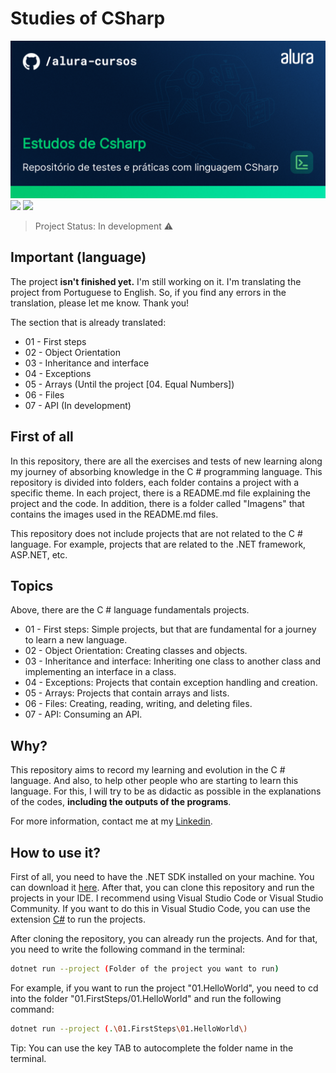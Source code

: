 # Studies of CSharp
<img src="/Imagens/thumbnail-Estudos-de-Csharp.png" alt="CSharp"/>
<img src="https://img.shields.io/badge/dotnet_version-7.0.305-green">
<img src="https://img.shields.io/badge/Language-English-red">

> Project Status: In development :warning:

## Important (language)
The project <b>isn't finished yet.</b> I'm still working on it. I'm translating the project from Portuguese to English. So, if you find any errors in the translation, please let me know. Thank you!

The section that is already translated:
- 01 - First steps
- 02 - Object Orientation
- 03 - Inheritance and interface
- 04 - Exceptions 
- 05 - Arrays (Until the project [04. Equal Numbers])
- 06 - Files
- 07 - API (In development)

## First of all
In this repository, there are all the exercises and tests of new learning along my journey of absorbing knowledge in the C # programming language. This repository is divided into folders, each folder contains a project with a specific theme. In each project, there is a README.md file explaining the project and the code. In addition, there is a folder called "Imagens" that contains the images used in the README.md files. 

This repository does not include projects that are not related to the C # language. For example, projects that are related to the .NET framework, ASP.NET, etc.

## Topics

Above, there are the C # language fundamentals projects. 

- 01 - First steps: Simple projects, but that are fundamental for a journey to learn a new language.
- 02 - Object Orientation: Creating classes and objects. 
- 03 - Inheritance and interface: Inheriting one class to another class and implementing an interface in a class.
- 04 - Exceptions: Projects that contain exception handling and creation.
- 05 - Arrays: Projects that contain arrays and lists.
- 06 - Files: Creating, reading, writing, and deleting files.
- 07 - API: Consuming an API.

## Why?

This repository aims to record my learning and evolution in the C # language. And also, to help other people who are starting to learn this language. For this, I will try to be as didactic as possible in the explanations of the codes, <b>including the outputs of the programs</b>. 

For more information, contact me at my <a href="https://www.linkedin.com/in/victor-martins-3565a4268/">Linkedin</a>.

## How to use it?

First of all, you need to have the .NET SDK installed on your machine. You can download it <a href="https://dotnet.microsoft.com/download/dotnet/5.0">here</a>. After that, you can clone this repository and run the projects in your IDE. I recommend using Visual Studio Code or Visual Studio Community.
If you want to do this in Visual Studio Code, you can use the extension <a href="https://marketplace.visualstudio.com/items?itemName=ms-dotnettools.csharp">C#</a> to run the projects.

After cloning the repository, you can already run the projects. And for that, you need to write the following command in the terminal:

```bash
dotnet run --project (Folder of the project you want to run)
```

For example, if you want to run the project "01.HelloWorld", you need to cd into the folder "01.FirstSteps/01.HelloWorld" and run the following command:

```bash
dotnet run --project (.\01.FirstSteps\01.HelloWorld\)
```

Tip: You can use the key TAB to autocomplete the folder name in the terminal.


